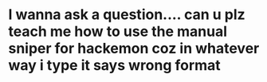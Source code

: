 # I wanna ask a question.... can u plz teach me how to use the manual sniper for hackemon coz in whatever way i type it says wrong format
